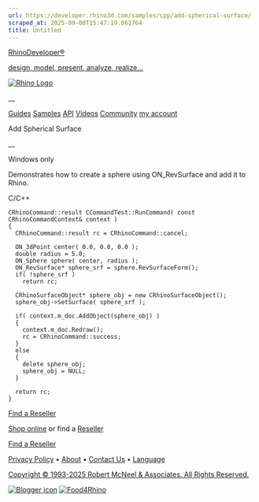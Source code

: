```yaml
---
url: https://developer.rhino3d.com/samples/cpp/add-spherical-surface/
scraped_at: 2025-09-08T15:47:19.061764
title: Untitled
---
```


[RhinoDeveloper®](/)

[design, model, present, analyze, realize...](/)

[![Rhino Logo](https://developer.rhino3d.com/images/rhinodevlogo.png)](/)

__

[Guides](https://developer.rhino3d.com/guides)
[Samples](https://developer.rhino3d.com/samples)
[API](https://developer.rhino3d.com/api)
[Videos](https://developer.rhino3d.com/videos)
[Community](https://discourse.mcneel.com/c/rhino-developer) [my account
](https://www.rhino3d.com/my-account/ "Manage your account, licenses, and
teams")

Add Spherical Surface

__

Windows only

Demonstrates how to create a sphere using ON_RevSurface and add it to Rhino.

C/C++

    
    
    CRhinoCommand::result CCommandTest::RunCommand( const CRhinoCommandContext& context )
    {
      CRhinoCommand::result rc = CRhinoCommand::cancel;
    
      ON_3dPoint center( 0.0, 0.0, 0.0 );
      double radius = 5.0;
      ON_Sphere sphere( center, radius );
      ON_RevSurface* sphere_srf = sphere.RevSurfaceForm();
      if( !sphere_srf )
        return rc;
    
      CRhinoSurfaceObject* sphere_obj = new CRhinoSurfaceObject();
      sphere_obj->SetSurface( sphere_srf );
    
      if( context.m_doc.AddObject(sphere_obj) )
      {
        context.m_doc.Redraw();
        rc = CRhinoCommand::success;
      }
      else
      {
        delete sphere_obj;
        sphere_obj = NULL;
      }
    
      return rc;
    }
    

  

[Find a Reseller](https://www.rhino3d.com/sales)

[Shop online](https://www.rhino3d.com/store) or find a
[Reseller](https://www.rhino3d.com/sales)

[Find a Reseller](https://www.rhino3d.com/sales)

[Privacy Policy](https://www.rhino3d.com/privacy) •
[About](https://www.rhino3d.com/mcneel/about) • [Contact
Us](https://www.rhino3d.com/mcneel/contact) • [
Language](https://www.rhino3d.com/language "Change to a different region or
language")

[Copyright © 1993-2025 Robert McNeel & Associates. All Rights
Reserved.](https://www.rhino3d.com/mcneel/about)

[](https://www.facebook.com/McNeelRhinoceros/)
[](https://twitter.com/bobmcneel) [](https://www.linkedin.com/groups/75313/)
[](https://www.youtube.com/user/RhinoGuide/videos) [](https://vimeo.com/rhino)
[![Blogger
icon](https://developer.rhino3d.com/images/blogger.svg)](http://blog.rhino3d.com/)
[![Food4Rhino](https://developer.rhino3d.com/images/f4r_icon_01.svg)](https://www.food4rhino.com)

